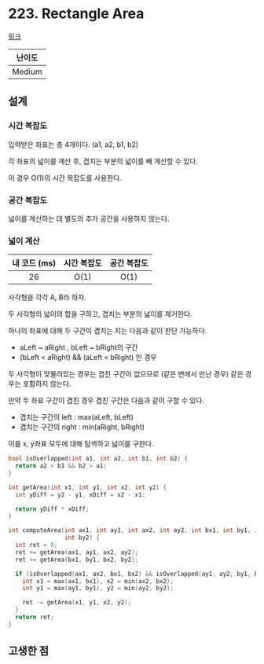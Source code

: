 # 223. Rectangle Area

[링크](https://leetcode.com/problems/rectangle-area/description/)

| 난이도 |
| :----: |
| Medium |

## 설계

### 시간 복잡도

입력받은 좌표는 총 4개이다. (a1, a2, b1, b2)

각 좌표의 넓이를 계산 후, 겹치는 부분의 넓이를 빼 계산할 수 있다.

이 경우 O(1)의 시간 복잡도를 사용한다.

### 공간 복잡도

넓이를 계산하는 데 별도의 추가 공간을 사용하지 않는다.

### 넓이 계산

| 내 코드 (ms) | 시간 복잡도 | 공간 복잡도 |
| :----------: | :---------: | :---------: |
|      26      |    O(1)     |    O(1)     |

사각형을 각각 A, B라 하자.

두 사각형의 넓이의 합을 구하고, 겹치는 부분의 넓이를 제거한다.

하나의 좌표에 대해 두 구간이 겹치는 지는 다음과 같이 판단 가능하다.

- aLeft ~ aRight , bLeft ~ bRight의 구간
- (bLeft < aRight) && (aLeft < bRight) 인 경우

두 사각형이 맞물려있는 경우는 겹친 구간이 없으므로 (같은 변에서 만난 경우) 같은 경우는 포함하지 않는다.

만약 두 좌표 구간이 겹친 경우 겹친 구간은 다음과 같이 구할 수 있다.

- 겹치는 구간의 left : max(aLeft, bLeft)
- 겹치는 구간의 right : min(aRight, bRight)

이를 x, y좌표 모두에 대해 탐색하고 넓이를 구한다.

```cpp
bool isOverlapped(int a1, int a2, int b1, int b2) {
  return a2 > b1 && b2 > a1;
}

int getArea(int x1, int y1, int x2, int y2) {
  int yDiff = y2 - y1, xDiff = x2 - x1;

  return yDiff * xDiff;
}

int computeArea(int ax1, int ay1, int ax2, int ay2, int bx1, int by1, int bx2,
                int by2) {
  int ret = 0;
  ret += getArea(ax1, ay1, ax2, ay2);
  ret += getArea(bx1, by1, bx2, by2);

  if (isOverlapped(ax1, ax2, bx1, bx2) && isOverlapped(ay1, ay2, by1, by2)) {
    int x1 = max(ax1, bx1), x2 = min(ax2, bx2);
    int y1 = max(ay1, by1), y2 = min(ay2, by2);

    ret -= getArea(x1, y1, x2, y2);
  }
  return ret;
}
```

## 고생한 점
